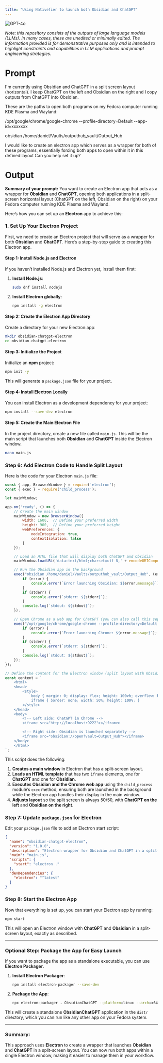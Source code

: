 ```yaml
---
title: "Using Nativefier to launch both Obsidian and ChatGPT"
---
```

![GPT-4o](https://img.shields.io/badge/GPT--4o-3333FF?style=for-the-badge&logo=openai&logoColor=white)



*Note: this repository consists of the outputs of large language models (LLMs). In many cases, these are unedited or minimally edited. The information provided is for demonstrative purposes only and is intended to highlight constraints and capabilities in LLM applications and prompt engineering strategies.*


# Prompt

I'm currently using Obsidian and ChatGPT in a split screen layout (horizontal). I keep ChatGPT on the left and Obsidian on the right and I copy outputs from ChatGPT into Obsidian.

These are the paths to open both programs on my Fedora computer running KDE Plasma and Wayland:

/opt/google/chrome/google-chrome --profile-directory=Default --app-id=xxxxxxx

obsidian /home/daniel/Vaults/outputhub_vault/Output_Hub

I would like to create an electron app which serves as a wrapper for both of these programs, essentially forcing both apps to open within it in this defined layout
Can you help set it up?

# Output


**Summary of your prompt:** You want to create an Electron app that acts as a wrapper for **Obsidian** and **ChatGPT**, opening both applications in a split-screen horizontal layout (ChatGPT on the left, Obsidian on the right) on your Fedora computer running KDE Plasma and Wayland.

Here’s how you can set up an **Electron** app to achieve this:

### 1. **Set Up Your Electron Project**
First, we need to create an Electron project that will serve as a wrapper for both **Obsidian** and **ChatGPT**. Here’s a step-by-step guide to creating this Electron app.

#### Step 1: Install Node.js and Electron
If you haven’t installed Node.js and Electron yet, install them first:

1. **Install Node.js**:
   ```bash
   sudo dnf install nodejs
   ```

2. **Install Electron globally**:
   ```bash
   npm install -g electron
   ```

#### Step 2: Create the Electron App Directory
Create a directory for your new Electron app:

```bash
mkdir obsidian-chatgpt-electron
cd obsidian-chatgpt-electron
```

#### Step 3: Initialize the Project
Initialize an **npm** project:

```bash
npm init -y
```

This will generate a `package.json` file for your project.

#### Step 4: Install Electron Locally
You can install Electron as a development dependency for your project:

```bash
npm install --save-dev electron
```

#### Step 5: Create the Main Electron File
In the project directory, create a new file called `main.js`. This will be the main script that launches both **Obsidian** and **ChatGPT** inside the Electron window.

```bash
nano main.js
```

### Step 6: Add Electron Code to Handle Split Layout

Here is the code for your Electron `main.js` file:

```javascript
const { app, BrowserWindow } = require('electron');
const { exec } = require('child_process');

let mainWindow;

app.on('ready', () => {
    // Create the main window
    mainWindow = new BrowserWindow({
        width: 1600,  // Define your preferred width
        height: 900,  // Define your preferred height
        webPreferences: {
            nodeIntegration: true,
            contextIsolation: false
        }
    });

    // Load an HTML file that will display both ChatGPT and Obsidian
    mainWindow.loadURL('data:text/html;charset=utf-8,' + encodeURIComponent(content));

    // Run the Obsidian app in the background
    exec("obsidian /home/daniel/Vaults/outputhub_vault/Output_Hub", (error, stdout, stderr) => {
        if (error) {
            console.error(`Error launching Obsidian: ${error.message}`);
        }
        if (stderr) {
            console.error(`stderr: ${stderr}`);
        }
        console.log(`stdout: ${stdout}`);
    });

    // Open Chrome as a web app for ChatGPT (you can also call this separately if needed)
    exec("/opt/google/chrome/google-chrome --profile-directory=Default --app-id=xxxxxxx", (error, stdout, stderr) => {
        if (error) {
            console.error(`Error launching Chrome: ${error.message}`);
        }
        if (stderr) {
            console.error(`stderr: ${stderr}`);
        }
        console.log(`stdout: ${stdout}`);
    });
});

// Define the content for the Electron window (split layout with Obsidian and ChatGPT)
const content = `
    <html>
    <head>
        <style>
            body { margin: 0; display: flex; height: 100vh; overflow: hidden; }
            iframe { border: none; width: 50%; height: 100%; }
        </style>
    </head>
    <body>
        <!-- Left side: ChatGPT in Chrome -->
        <iframe src="http://localhost:9222"></iframe>

        <!-- Right side: Obsidian is launched separately -->
        <iframe src="obsidian://open?vault=Output_Hub"></iframe>
    </body>
    </html>
`;
```

This script does the following:

1. **Creates a main window** in Electron that has a split-screen layout.
2. **Loads an HTML template** that has two `iframe` elements, one for **ChatGPT** and one for **Obsidian**.
3. **Executes Obsidian and the Chrome web app** using the `child_process` module’s `exec` method, ensuring both are launched in the background while the Electron app handles their display in the main window.
4. **Adjusts layout** so the split screen is always 50/50, with **ChatGPT on the left** and **Obsidian on the right**.

### Step 7: Update `package.json` for Electron

Edit your `package.json` file to add an Electron start script:

```json
{
  "name": "obsidian-chatgpt-electron",
  "version": "1.0.0",
  "description": "Electron wrapper for Obsidian and ChatGPT in a split-screen layout",
  "main": "main.js",
  "scripts": {
    "start": "electron ."
  },
  "devDependencies": {
    "electron": "^latest"
  }
}
```

### Step 8: Start the Electron App

Now that everything is set up, you can start your Electron app by running:

```bash
npm start
```

This will open an Electron window with **ChatGPT** and **Obsidian** in a split-screen layout, exactly as described.

---

### Optional Step: Package the App for Easy Launch

If you want to package the app as a standalone executable, you can use **Electron Packager**.

1. **Install Electron Packager**:
   ```bash
   npm install electron-packager --save-dev
   ```

2. **Package the App**:
   ```bash
   npx electron-packager . ObsidianChatGPT --platform=linux --arch=x64 --out=dist
   ```

This will create a standalone **ObsidianChatGPT** application in the `dist/` directory, which you can run like any other app on your Fedora system.

---

### Summary:
This approach uses **Electron** to create a wrapper that launches **Obsidian** and **ChatGPT** in a split-screen layout. You can now run both apps within a single Electron window, making it easier to manage them in your workflow.

